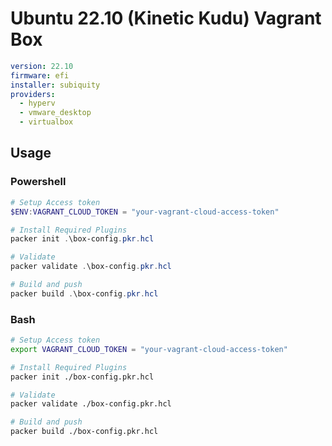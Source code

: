# Ubuntu 22.10 (Kinetic Kudu) Vagrant Box


```yml
version: 22.10
firmware: efi
installer: subiquity
providers:
  - hyperv
  - vmware_desktop
  - virtualbox
```



## Usage

### Powershell

```powershell
# Setup Access token
$ENV:VAGRANT_CLOUD_TOKEN = "your-vagrant-cloud-access-token"

# Install Required Plugins
packer init .\box-config.pkr.hcl

# Validate
packer validate .\box-config.pkr.hcl

# Build and push
packer build .\box-config.pkr.hcl
```

### Bash

```bash
# Setup Access token
export VAGRANT_CLOUD_TOKEN = "your-vagrant-cloud-access-token"

# Install Required Plugins
packer init ./box-config.pkr.hcl

# Validate
packer validate ./box-config.pkr.hcl

# Build and push
packer build ./box-config.pkr.hcl
```
